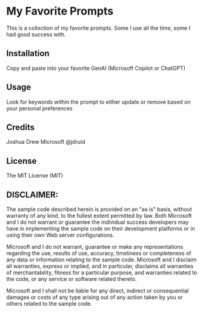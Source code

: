 # My Favorite Prompts
This is a collection of my favorite prompts. Some I use all the time, some I had good success with.

## Installation
Copy and paste into your favorite GenAI (Microsoft Copilot or ChatGPT)

## Usage
Look for keywords within the prompt to either update or remove based on your personal preferences

## Credits

Joshua Drew
Microsoft
@jdruid

## License

The MIT License (MIT)

## DISCLAIMER:

The sample code described herein is provided on an "as is" basis, without warranty of any kind, to the fullest extent permitted by law. Both Microsoft and I do not warrant or guarantee the individual success developers may have in implementing the sample code on their development platforms or in using their own Web server configurations. 

Microsoft and I do not warrant, guarantee or make any representations regarding the use, results of use, accuracy, timeliness or completeness of any data or information relating to the sample code. Microsoft and I disclaim all warranties, express or implied, and in particular, disclaims all warranties of merchantability, fitness for a particular purpose, and warranties related to the code, or any service or software related thereto. 

Microsoft and I shall not be liable for any direct, indirect or consequential damages or costs of any type arising out of any action taken by you or others related to the sample code.